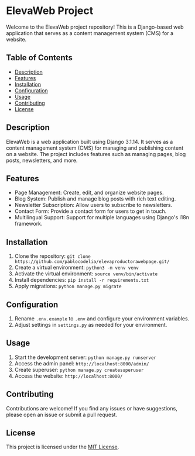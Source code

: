# ElevaWeb Project

Welcome to the ElevaWeb project repository! This is a Django-based web application that serves as a content management system (CMS) for a website.

## Table of Contents

- [Description](#description)
- [Features](#features)
- [Installation](#installation)
- [Configuration](#configuration)
- [Usage](#usage)
- [Contributing](#contributing)
- [License](#license)

## Description

ElevaWeb is a web application built using Django 3.1.14. It serves as a content management system (CMS) for managing and publishing content on a website. The project includes features such as managing pages, blog posts, newsletters, and more.

## Features

- Page Management: Create, edit, and organize website pages.
- Blog System: Publish and manage blog posts with rich text editing.
- Newsletter Subscription: Allow users to subscribe to newsletters.
- Contact Form: Provide a contact form for users to get in touch.
- Multilingual Support: Support for multiple languages using Django's i18n framework.

## Installation

1. Clone the repository: `git clone https://github.com/pablocodelia/elevaproductorawebpage.git/`
2. Create a virtual environment: `python3 -m venv venv`
3. Activate the virtual environment: `source venv/bin/activate`
4. Install dependencies: `pip install -r requirements.txt`
5. Apply migrations: `python manage.py migrate`

## Configuration

1. Rename `.env.example` to `.env` and configure your environment variables.
2. Adjust settings in `settings.py` as needed for your environment.

## Usage

1. Start the development server: `python manage.py runserver`
2. Access the admin panel: `http://localhost:8000/admin/`
3. Create superuser: `python manage.py createsuperuser`
4. Access the website: `http://localhost:8000/`

## Contributing

Contributions are welcome! If you find any issues or have suggestions, please open an issue or submit a pull request.

## License

This project is licensed under the [MIT License](LICENSE).
